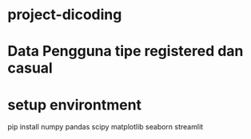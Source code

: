# project-dicoding
# Data Pengguna tipe registered dan casual

# setup environtment
pip install numpy pandas scipy matplotlib seaborn streamlit 
